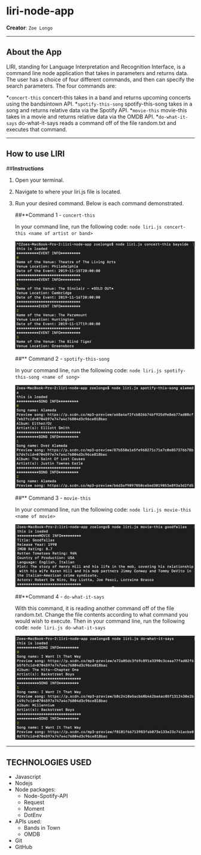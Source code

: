 # liri-node-app

**Creator**: `Zoe Longo`

---

## About the App

LIRI, standing for Language Interpretation and Recognition Interface, is a command line node application that takes in parameters and returns data. The user has a choice of four different commands, and then can specify the search parameters. The four commands are:

*`concert-this`
concert-this takes in a band and returns upcoming concerts using the bandsintown API.
*`spotify-this-song`
spotify-this-song takes in a song and returns relative data via the Spotify API.
*`movie-this`
movie-this takes in a movie and returns relative data via the OMDB API.
*`do-what-it-says`
do-what-it-says reads a command off of the file random.txt and executes that command.

---

## How to use LIRI

##**Instructions**

1. Open your terminal.
2. Navigate to where your liri.js file is located.
3. Run your desired command. Below is each command demonstrated.

    ##**Command 1 - `concert-this`

    In your command line, run the following code: 
    `node liri.js concert-this <name of artist or band>`

    ![Results](images/concert-this.png)

    ##** Command 2 - `spotify-this-song`

    In your command line, run the following code: 
    `node liri.js spotify-this-song <name of song>`

    ![Results](images/spotify-this-song.png)

    ##** Command 3 - `movie-this`

    In your command line, run the following code:
    `node liri.js movie-this <name of movie>`

    ![Results](images/movie-this.png)

    ##**Command 4 - `do-what-it-says`

    With this command, it is reading another command off of the file random.txt. Change the file contents according to what command you would wish to execute. Then in your command line, run the following code:
    `node liri.js do-what-it-says`

    ![Results](images/do-what-it-says.png)

---

## TECHNOLOGIES USED
* Javascript
* Nodejs
* Node packages:
    * Node-Spotify-API
    * Request
    * Moment
    * DotEnv
* APIs used:
    * Bands in Town
    * OMDB
* Git
* GitHub






